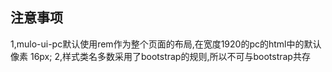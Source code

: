## 注意事项
1,mulo-ui-pc默认使用rem作为整个页面的布局,在宽度1920的pc的html中的默认像素 16px;
2,样式类名多数采用了bootstrap的规则,所以不可与bootstrap共存


